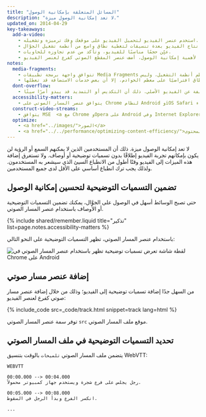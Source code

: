 ```yaml
---
title: "المسائل المتعلقة بإمكانية الوصول"
description: "لا تعد إمكانية الوصول ميزة."
updated_on: 2014-04-29
key-takeaways:
  add-a-video:
    - استخدم عنصر الفيديو لتحميل الفيديو على موقعك وفك ترميزه وتشغيله.
    - اهتم بإنتاج الفيديو بعدة تنسيقات لتغطية نطاق واسع من أنظمة تشغيل الجوّال.
    - عيِّن حجمًا مناسبًا للفيديو، وتأكد من عدم تجاوزه للحاويات.
    - نظرًا لأهمية إمكانية الوصول، أضف عنصر المقطع الصوتي كفرع لعنصر الفيديو.
notes:
  media-fragments:
    - تتوافق واجهة برمجة تطبيقات Media Fragments مع معظم أنظمة التشغيل، وليس iOS.
    - تأكد من أن طلبات النطاق متوافقة مع خادمك. يتم تمكين طلبات النطاق افتراضيًا على معظم الخوادم، إلا أن بعض خدمات الاستضافة قد تعطلها.
  dont-overflow:
    - لا تفرض حجمًا للعنصر قد يؤدي إلى نسبة عرض إلى ارتفاع مختلفة عن الفيديو الأصلي. ذلك أن التكديس أو التمديد قد يبدو أمرًا سيئًا.
  accessibility-matters:
    - يتوافق عنصر المسار الصوتي على Chrome لنظام Android وiOS Safari وجميع المتصفحات الحالية على سطح المكتب باستثناء Firefox (راجع <a href="http://caniuse.com/track" title="حالة التوافق مع عنصر المسار الصوتي">caniuse.com/track</a>). هناك عدة ترميزات بوليفيل متاحة كذلك. نوصي باستخدام <a href='//www.delphiki.com/html5/playr/' title='Playr track element polyfill'>Playr</a> أو <a href='//captionatorjs.com/' title='Captionator track'>Captionator</a>.
  construct-video-streams:
    - يتوافق MSE  <a مع Chrome وOpera على Android وفي Internet Explorer 11 وChrome لجهاز سطح المكتب، مع تخطيط الدعم لـ href='http://wiki.mozilla.org/Platform/MediaSourceExtensions' title='Firefox Media Source Extensions implementation timeline'>Firefox</a>.
  optimize:
    - <a href="../images/">الصور</a>
    - <a href="../../performance/optimizing-content-efficiency/">تحسين كفاءة المحتوى</a>
---
```


<p class="intro">
  لا تعد إمكانية الوصول ميزة. ذلك أن المستخدمين الذين لا يمكنهم السمع أو الرؤية لن يكون بإمكانهم تجربة الفيديو إطلاقًا بدون تسميات توضيحية أو أوصاف. ولا تستغرق إضافة هذه الميزات إلى الفيديو وقتًا أطول من الانطباع السيئ الذي سيشعر به المستخدمون. ولذلك يجب ترك انطباع أساسي على الأقل لدى جميع المستخدمين.
</p>



## تضمين التسميات التوضيحية لتحسين إمكانية الوصول

حتى تصبح الوسائط أسهل في الوصول على الجوَّال، يمكنك تضمين التسميات التوضيحية أو الأوصاف باستخدام عنصر المسار الصوتي.

{% include shared/remember.liquid title="تذكير" list=page.notes.accessibility-matters %}

باستخدام عنصر المسار الصوتي، تظهر التسميات التوضيحية على النحو التالي:

 <img class="center" alt="لقطة شاشة تعرض تسميات توضيحية تظهر باستخدام عنصر المسار الصوتي في Chrome على Android" src="images/Chrome-Android-track-landscape-5x3.jpg">

## إضافة عنصر مسار صوتي

من السهل جدًا إضافة تسميات توضيحية إلى الفيديو؛ وذلك من خلال إضافة عنصر مسار صوتي كفرع لعنصر الفيديو:

{% include_code src=_code/track.html snippet=track lang=html %}

توفر سمة عنصر المسار الصوتي `src` موقع ملف المسار الصوتي.

## تحديد التسميات التوضيحية في ملف المسار الصوتي

يتضمن ملف المسار الصوتي `تلميحات` بالوقت بتنسيق WebVTT:

    WEBVTT

    00:00.000 --> 00:04.000
    رجل يجلس على فرع شجرة ويستخدم جهاز كمبيوتر محمولاً.

    00:05.000 --> 00:08.000
    انكسر الفرع وبدأ الرجل في السقوط.

    ...



